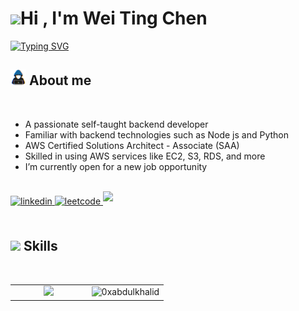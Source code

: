 <h1 align="left"><img src="https://media.giphy.com/media/hvRJCLFzcasrR4ia7z/giphy.gif" width="35"><b>Hi , I'm Wei Ting Chen </b></h1>

<p align="left">
  <a href="https://git.io/typing-svg"><img src="https://readme-typing-svg.demolab.com?font=Fira+Code&pause=1000&color=f3b90c&center=true&width=435&lines=Self+Taught+Backend+Developer;Love+to+Learn+New+Technologies" alt="Typing SVG" /></a>
</p>

## <picture><img src = "https://github.com/0xAbdulKhalid/0xAbdulKhalid/raw/main/assets/mdImages/about_me.gif" width = 25px></picture> **About me**

<br>

- A passionate self-taught backend developer
- Familiar with backend technologies such as Node js and Python
- AWS Certified Solutions Architect - Associate (SAA)
- Skilled in using AWS services like EC2, S3, RDS, and more
- I’m currently open for a new job opportunity

<br>
<a href="www.linkedin.com/in/wei-ting-chen-2949a4192" target="_blank" >
<img src="https://img.shields.io/badge/linkedin:  weiting_chen-%2300acee.svg?color=405DE6&style=for-the-badge&logo=linkedin&logoColor=white" alt=linkedin style="margin-bottom: 5px; display:"/>
</a>
<a href="https://leetcode.com/weitingchen/"  >
<img src="https://img.shields.io/badge/leetcode:  weitingchen-%2300acee.svg?color=f3b90c&style=for-the-badge&logo=leetcode&logoColor=white" alt=leetcode style="margin-bottom: 5px;"/>
</a>
<a href="mailto:ari3schen@gmail.com">
<img src="https://img.shields.io/badge/gmail:  weiting_chen-%23EA4335.svg?style=for-the-badge&logo=gmail&logoColor=white" t=mail style="margin-bottom: 5px;"/>
</a>
<br><br>

## <img src="https://media2.giphy.com/media/QssGEmpkyEOhBCb7e1/giphy.gif?cid=ecf05e47a0n3gi1bfqntqmob8g9aid1oyj2wr3ds3mg700bl&rid=giphy.gif" width ="25"><b> Skills</b>

<br>

<table align="left">
<tr border="none">
  <td width="50%" align="center">
    <a href="https://skillicons.dev">
    <img src="https://skillicons.dev/icons?i=aws,py,django,express,js,nodejs,mongodb,mysql,css,html,postman,docker,git&perline=5" />
  </a>
</td>
<td width="50%" align="center">
    <img src="https://github-readme-stats.vercel.app/api/top-langs?username=vvtchen&show_icons=true&locale=en&layout=compact&line_height=20&title_color=7A7ADB&icon_color=2234AE&text_color=D3D3D3&bg_color=0,000000,130F40" alt="0xabdulkhalid"/>
  </td>

</tr>
</table>
<br>

<br>
